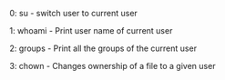 0: su - switch user to current user

1: whoami - Print user name of current user

2: groups - Print all the groups of the current user

3: chown - Changes ownership of a file to a given user 
